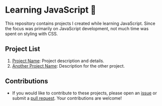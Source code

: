 # Learning JavaScript 🚀

This repository contains projects I created while learning JavaScript. Since the focus was primarily on JavaScript development, not much time was spent on styling with CSS.

## Project List
1. [Project Name](project-link): Project description and details.
2. [Another Project Name](another-project-link): Description for the other project.

## Contributions
- If you would like to contribute to these projects, please open an [issue](../../issues) or submit a [pull request](../../pulls). Your contributions are welcome!
